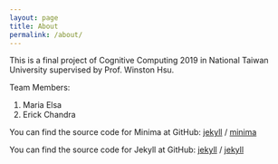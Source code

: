 ```yaml
---
layout: page
title: About
permalink: /about/
---
```


This is a final project of Cognitive Computing 2019 in National Taiwan University supervised by Prof. Winston Hsu.

Team Members:
1. Maria Elsa
2. Erick Chandra

You can find the source code for Minima at GitHub:
[jekyll][jekyll-organization] /
[minima](https://github.com/jekyll/minima)

You can find the source code for Jekyll at GitHub:
[jekyll][jekyll-organization] /
[jekyll](https://github.com/jekyll/jekyll)


[jekyll-organization]: https://github.com/jekyll
